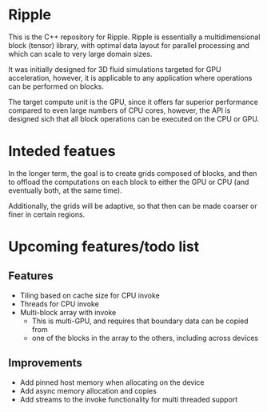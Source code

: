 # Ripple

This is the C++ repository for Ripple. Ripple is essentially a multidimensional
block (tensor) library, with optimal data layout for parallel processing and
which can scale to very large domain sizes. 

It was initially designed for 3D fluid simulations targeted for GPU
acceleration, however, it is applicable to any application where operations can
be performed on blocks.

The target compute unit is the GPU, since it offers far superior performance
compared to even large numbers of CPU cores, however, the API is designed sich
that all block operations can be executed on the CPU or GPU.

# Inteded featues

In the longer term, the goal is to create grids composed of blocks, and then to
offload the computations on each block to either the GPU or CPU (and eventually
both, at the same time).

Additionally, the grids will be adaptive, so that then can be made coarser or
finer in certain regions.

# Upcoming features/todo list

## Features

- Tiling based on cache size for CPU invoke
- Threads for CPU invoke
- Multi-block array with invoke
  - This is multi-GPU, and requires that boundary data can be copied from
  - one of the blocks in the array to the others, including across devices

## Improvements

- Add pinned host memory when allocating on the device
- Add async memory allocation and copies
- Add streams to the invoke functionality for multi threaded support

